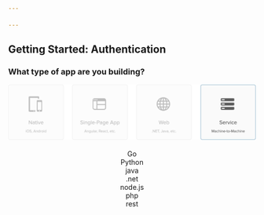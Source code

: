 ```yaml
---

---
```


## Getting Started: Authentication

### What type of app are you building?

<img src="./app_types_service.png" usemap="#appmap" width="675">

<map name="appmap">
  <area shape="rect" coords="0,0,150,150" alt="native" href="./native">
  <area shape="rect" coords="175,0,325,150" alt="spa" href="./spa">
  <area shape="rect" coords="350,0,500,150" alt="web" href="./web">
  <area shape="rect" coords="525,0,675,150" alt="service" href="./service">
</map>

<div class="docs--page-tiles" style="text-align: center;"><a href="/code/go/" style="text-decoration: none"><i class="icon docsPage code-go-32"></i> <br>
              Go
            </a><a href="/code/python/" style="text-decoration: none"><i class="icon docsPage code-python-32"></i> <br>
              Python
            </a><a href="/code/java/" style="text-decoration: none"><i class="icon docsPage code-java-32"></i> <br>
              java
            </a><a href="/code/dotnet/aspnetcore/" style="text-decoration: none"><i class="icon docsPage code-dotnet-32"></i> <br>
              .net
            </a><a href="/code/nodejs/" style="text-decoration: none"><i class="icon docsPage code-nodejs-32"></i> <br>
              node.js
            </a><a href="/code/php/" style="text-decoration: none"><i class="icon docsPage code-php-32"></i> <br>
              php
            </a><a href="/code/rest/" style="text-decoration: none"><i class="icon docsPage code-rest-32"></i> <br>
              rest
            </a></div>